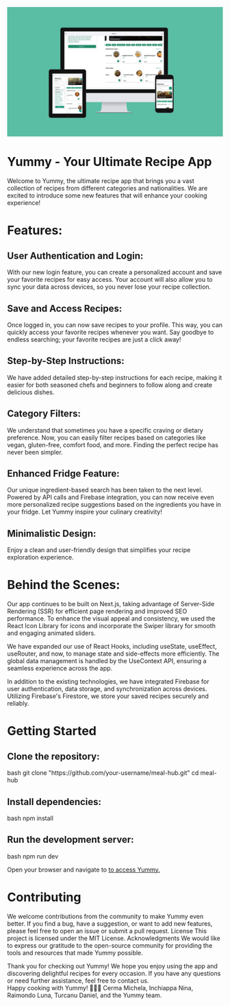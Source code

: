 
<img src="./README/photo_2023-08-02_12-25-51 (2).jpg">

<html>
<body>

<h1>Yummy - Your Ultimate Recipe App</h1>

<p>Welcome to Yummy, the ultimate recipe app that brings you a vast collection of recipes from different categories and nationalities. We are excited to introduce some new features that will enhance your cooking experience!</p>

<h1>Features:</h1>
<p>

<h2>User Authentication and Login:</h2> With our new login feature, you can create a personalized account and save your favorite recipes for easy access. Your account will also allow you to sync your data across devices, so you never lose your recipe collection.

<h2>Save and Access Recipes:</h2> Once logged in, you can now save recipes to your profile. This way, you can quickly access your favorite recipes whenever you want. Say goodbye to endless searching; your favorite recipes are just a click away!

<h2>Step-by-Step Instructions:</h2> We have added detailed step-by-step instructions for each recipe, making it easier for both seasoned chefs and beginners to follow along and create delicious dishes.

<h2>Category Filters:</h2> We understand that sometimes you have a specific craving or dietary preference. Now, you can easily filter recipes based on categories like vegan, gluten-free, comfort food, and more. Finding the perfect recipe has never been simpler.

<h2>Enhanced Fridge Feature:</h2> Our unique ingredient-based search has been taken to the next level. Powered by API calls and Firebase integration, you can now receive even more personalized recipe suggestions based on the ingredients you have in your fridge. Let Yummy inspire your culinary creativity!

<h2>Minimalistic Design:</h2>Enjoy a clean and user-friendly design that simplifies your recipe exploration experience. </p>

<h1>Behind the Scenes:</h1>
<p>
Our app continues to be built on Next.js, taking advantage of Server-Side Rendering (SSR) for efficient page rendering and improved SEO performance. To enhance the visual appeal and consistency, we used the React Icon Library for icons and incorporate the Swiper library for smooth and engaging animated sliders.

We have expanded our use of React Hooks, including useState, useEffect, useRouter, and now, to manage state and side-effects more efficiently. The global data management is handled by the UseContext API, ensuring a seamless experience across the app.

In addition to the existing technologies, we have integrated Firebase for user authentication, data storage, and synchronization across devices. Utilizing Firebase's Firestore, we store your saved recipes securely and reliably.</p>

<h1>Getting Started	</h1>				 						

<h2>Clone the repository:</h2>
<p>
bash
git clone "https://github.com/your-username/meal-hub.git"
cd meal-hub
</p>

<h2>Install dependencies:</h2>
<p>
bash
npm install </p>

<h2>Run the development server:</h2>
<p>
bash
npm run dev </p>
<p>
Open your browser and navigate to <a href="http://localhost:3000 "> to access Yummy.</a> 
</p> 

<h1>Contributing</h1>

<p>We welcome contributions from the community to make Yummy even better. If you find a bug, have a suggestion, or want to add new features, please feel free to open an issue or submit a pull request.			
License			
This project is licensed under the MIT License.
Acknowledgments						
We would like to express our gratitude to the open-source community for providing the tools and resources that made Yummy possible.
						
Thank you for checking out Yummy! We hope you enjoy using the app and discovering delightful recipes for every occasion. If you have any questions or need further assistance, feel free to contact us.		
Happy cooking with Yummy! 🍳🍔🍰
Cerma Michela, Inchiappa Nina, Raimondo Luna, Turcanu Daniel, and the Yummy team.</p>
</body>
</html>
